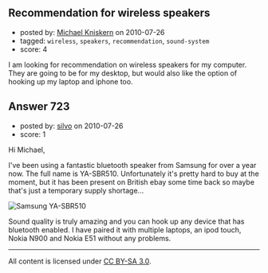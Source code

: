 ## Recommendation for wireless speakers

- posted by: [Michael Kniskern](https://stackexchange.com/users/-1/59-michael-kniskern) on 2010-07-26
- tagged: `wireless`, `speakers`, `recommendation`, `sound-system`
- score: 4

<p>I am looking for recommendation on wireless speakers for my computer.  They are going to be for my desktop, but would also like the option of hooking up my laptop and iphone too.</p>



## Answer 723

- posted by: [silvo](https://stackexchange.com/users/-1/440-silvo) on 2010-07-26
- score: 1

<p>Hi Michael,</p>

<p>I've been using a fantastic bluetooth speaker from Samsung for over a year now. The full name is YA-SBR510. Unfortunately it's pretty hard to buy at the moment, but it has been present on British ebay some time back so maybe that's just a temporary supply shortage...</p>

<p><img src="http://img192.imageshack.us/img192/5204/yasbr510prod.jpg" alt="Samsung YA-SBR510"></p>

<p>Sound quality is truly amazing and you can hook up any device that has bluetooth enabled. I have paired it with multiple laptops, an ipod touch, Nokia N900 and Nokia E51 without any problems.</p>




---

All content is licensed under [CC BY-SA 3.0](https://creativecommons.org/licenses/by-sa/3.0/).
